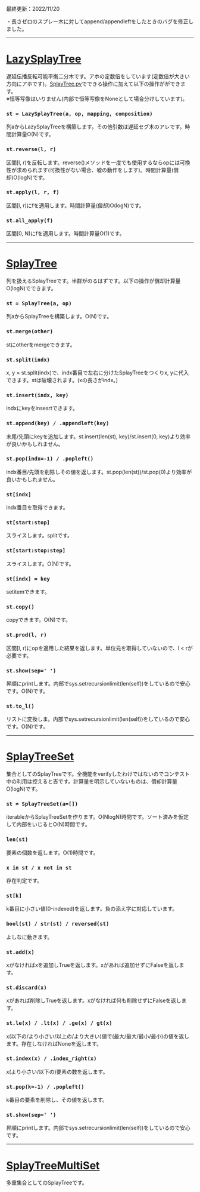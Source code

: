 最終更新：2022/11/20

・長さゼロのスプレー木に対してappend/appendleftをしたときのバグを修正しました。

_____
# [LazySplayTree](https://github.com/titanium-22/Library/blob/main/BST/SplayTree/LazySplayTree.py)
遅延伝播反転可能平衡二分木です。アホの定数倍をしています(定数倍が大きい方向にアホです)。[SplayTree.py](https://github.com/titanium-22/Library/blob/main/BST/SplayTree/SplayTree.py)でできる操作に加えて以下の操作がができます。  
※恒等写像はいりません(内部で恒等写像をNoneとして場合分けしています)。

### ```st = LazySplayTree(a, op, mapping, composition)```
列aからLazySplayTreeを構築します。その他引数は遅延セグ木のアレです。時間計算量O(N)です。

### ```st.reverse(l, r)```
区間[l, r)を反転します。reverse()メソッドを一度でも使用するならopには可換性が求められます(可換性がない場合、嘘の動作をします)。時間計算量(償却)O(logN)です。

### ```st.apply(l, r, f)```
区間[l, r)にfを適用します。時間計算量(償却)O(logN)です。

### ```st.all_apply(f)```
区間[0, N)にfを適用します。時間計算量O(1)です。

_____
# [SplayTree](https://github.com/titanium-22/Library/blob/main/BST/SplayTree/SplayTree.py)
列を扱えるSplayTreeです。半群がのるはずです。以下の操作が償却計算量O(logN)でできます。

### ```st = SplayTree(a, op)```
列aからSplayTreeを構築します。O(N)です。

### ```st.merge(other)```
stにotherをmergeできます。

### ```st.split(indx)```
x, y = st.split(indx)で、indx番目で左右に分けたSplayTreeをつくりx, yに代入できます。stは破壊されます。(xの長さがindx。)

### ```st.insert(indx, key)```
indxにkeyをinsesrtできます。

### ```st.append(key) / .appendleft(key)```
末尾/先頭にkeyを追加します。st.insert(len(st), key)/st.insert(0, key)より効率が良いかもしれません。

### ```st.pop(indx=-1) / .popleft()```
indx番目/先頭を削除しその値を返します。st.pop(len(st))/st.pop(0)より効率が良いかもしれません。

### ```st[indx]```
indx番目を取得できます。

### ```st[start:stop]```
スライスします。splitです。

### ```st[start:stop:step]```
スライスします。O(N)です。

### ```st[indx] = key```
setitemできます。

### ```st.copy()```
copyできます。O(N)です。

### ```st.prod(l, r)```
区間[l, r)にopを適用した結果を返します。単位元を取得していないので、l < rが必要です。

### ```st.show(sep=' ')```
昇順にprintします。内部でsys.setrecursionlimit(len(self))をしているので安心です。O(N)です。

### ```st.to_l()```
リストに変換しま。内部でsys.setrecursionlimit(len(self))をしているので安心です。O(N)です。

_____
# [SplayTreeSet](https://github.com/titanium-22/Library/blob/main/BST/SplayTree/SplayTreeSet.py)
集合としてのSplayTreeです。全機能をverifyしたわけではないのでコンテスト中の利用は控えると吉です。計算量を明示していないものは、償却計算量O(logN)です。

### ```st = SplayTreeSet(a=[])```
iterableからSplayTreeSetを作ります。O(NlogN)時間です。ソート済みを仮定して内部をいじるとO(N)時間です。

### ```len(st)```
要素の個数を返します。O(1)時間です。

### ```x in st / x not in st```
存在判定です。

### ```st[k]```
k番目に小さい値(0-indexed)を返します。負の添え字に対応しています。

### ```bool(st) / str(st) / reversed(st)```
よしなに動きます。

### ```st.add(x)```
xがなければxを追加しTrueを返します。xがあれば追加せずにFalseを返します。

### ```st.discard(x)```
xがあれば削除しTrueを返します。xがなければ何も削除せずにFalseを返します。

### ```st.le(x) / .lt(x) / .ge(x) / gt(x)```
x(以下の/より小さい/以上の/より大きい)値で(最大/最大/最小/最小)の値を返します。存在しなければNoneを返します。

### ```st.index(x) / .index_right(x)```
x(より小さい/以下の)要素の数を返します。

### ```st.pop(k=-1) / .popleft()```
k番目の要素を削除し、その値を返します。   

### ```st.show(sep=' ')```
昇順にprintします。内部でsys.setrecursionlimit(len(self))をしているので安心です。

_____
# [SplayTreeMultiSet](https://github.com/titanium-22/Library/blob/main/BST/SplayTree/SplayTreeMultiSet.py)
多重集合としてのSplayTreeです。
